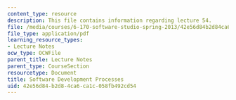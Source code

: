 ```yaml
---
content_type: resource
description: This file contains information regarding lecture 54.
file: /media/courses/6-170-software-studio-spring-2013/42e56d84b2d84ca6ca1c058fb492cd54_MIT6_170S13_54-devel-proce.pdf
file_type: application/pdf
learning_resource_types:
- Lecture Notes
ocw_type: OCWFile
parent_title: Lecture Notes
parent_type: CourseSection
resourcetype: Document
title: Software Development Processes
uid: 42e56d84-b2d8-4ca6-ca1c-058fb492cd54
---
```

